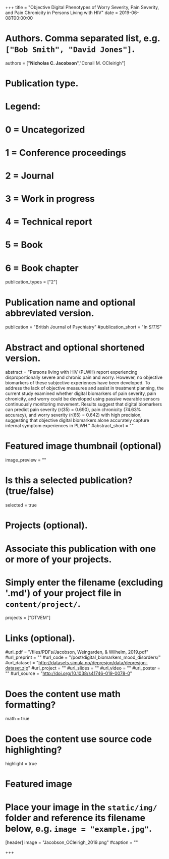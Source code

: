 +++
title = "Objective Digital Phenotypes of Worry Severity, Pain Severity, and Pain Chronicity in Persons Living with HIV"
date = 2019-06-08T00:00:00

# Authors. Comma separated list, e.g. `["Bob Smith", "David Jones"]`.
authors = ["**Nicholas C. Jacobson**","Conall M. OCleirigh"]

# Publication type.
# Legend:
# 0 = Uncategorized
# 1 = Conference proceedings
# 2 = Journal
# 3 = Work in progress
# 4 = Technical report
# 5 = Book
# 6 = Book chapter
publication_types = ["2"]

# Publication name and optional abbreviated version.
publication = "British Journal of Psychiatry"
#publication_short = "In *SITIS*"

# Abstract and optional shortened version.
abstract = "Persons living with HIV (PLWH) report experiencing disproportionally severe and chronic pain and worry. However, no objective biomarkers of these subjective experiences have been developed. To address the lack of objective measures and assist in treatment planning, the current study examined whether digital biomarkers of pain severity, pain chronicity, and worry could be developed using passive wearable sensors continuously monitoring movement. Results suggest that digital biomarkers can predict pain severity (r(35) = 0.690), pain chronicity (74.63% accuracy), and worry severity (r(65) = 0.642) with high precision, suggesting that objective digital biomarkers alone accurately capture internal symptom experiences in PLWH."
#abstract_short = ""

# Featured image thumbnail (optional)
image_preview = ""

# Is this a selected publication? (true/false)
selected = true

# Projects (optional).
#   Associate this publication with one or more of your projects.
#   Simply enter the filename (excluding '.md') of your project file in `content/project/`.
projects = ["DTVEM"]

# Links (optional).
#url_pdf = "/files/PDFs/Jacobson, Weingarden, & Wilhelm, 2019.pdf"
#url_preprint = ""
#url_code = "/post/digital_biomarkers_mood_disorders/"
#url_dataset = "http://datasets.simula.no/depresjon/data/depresjon-dataset.zip"
#url_project = ""
#url_slides = ""
#url_video = ""
#url_poster = ""
#url_source = "http://doi.org/10.1038/s41746-019-0078-0"

# Does the content use math formatting?
math = true

# Does the content use source code highlighting?
highlight = true

# Featured image
# Place your image in the `static/img/` folder and reference its filename below, e.g. `image = "example.jpg"`.
[header]
image = "Jacobson_OCleirigh_2019.png"
#caption = ""

+++
